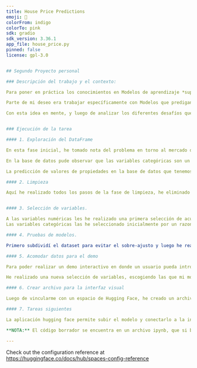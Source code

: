 ```yaml
---
title: House Price Predictions
emoji: 🚀
colorFrom: indigo
colorTo: pink
sdk: gradio
sdk_version: 3.36.1
app_file: house_price.py
pinned: false
license: gpl-3.0


## Segundo Proyecto personal

### Descripción del trabajo y el contexto:

Para poner en práctica los conocimientos en Modelos de aprendizaje *supervisado* he decidido sumergirme al desafío formativo al que nos invita la plataforma Kaggle. 

Parte de mi deseo era trabajar específicamente con Modelos que predigan un target numérico contínuo, para poder aplicar Regesión Lineal Múltiple específicamente y luego establecer comparaciones con otros algorítmos.

Con esta idea en mente, y luego de analizar los diferentes desafíos que nos propone Kaggle, he escogido **"House Price Predictions"** porque cumplía con estos objetivos planteados inicialmente.


### Ejecución de la tarea

#### 1. Exploración del DataFrame

En esta fase inicial, he tomado nota del problema en torno al mercado del Real Estate. Como no soy experta en esta materia, las decisiones que se toman por conocimiento del sector han sido a partir de averiguaciones en Internet y por razonamiento personal.

En la base de datos pude observar que las variables categóricas son un conjunto significativo frente al total de variables, lo cual siempre supone un desafío a la hora de pensarlas y tratarlas. Este ha sido el punto en el que he dedicado más pruebas para elegir la mejor forma de seleccionarlas.

La predicción de valores de propiedades en la base de datos que tenemos está sujeta a una ubicación geográfica específica, con lo cual será difícil traspolar el modelo aquí obtenido a otras jurisdicciones o Estados.

#### 2. Limpieza

Aquí he realizado todos los pasos de la fase de limpieza, he eliminado variables con porcentaje alto de nulos, he imputado valores faltantes cuando correspondía, he imputado valores a outliers.


#### 3. Selección de variables.

A las variables numéricas les he realizado una primera selección de acuerdo a la correlación con el target y colinealidad entre ellas.
Las variables categóricas las he seleccionado inicialmente por un razonamiento del mercado y luego las he transformado a dummies para poder incluirlas en el modelo

#### 4. Pruebas de modelos.

Primero subdividí el dataset para evitar el sobre-ajusto y luego he realizado pruebas con diferentes modelos: Regresión lineal múltiple, Ridge, Lasso, Random Forest, XGBooster. He elegido el que mejor desempeño tenía, **XGBOOSTER**.

#### 5. Acomodar datos para el demo

Para poder realizar un demo interactivo en donde un usuario pueda introducir sus valores y que la aplicación le devuelva el precio de la propiedad, debía reducir significativamente el número de variables porque sino el proceso del usuario resulta poco práctico incluso inviable.

He realizado una nueva selección de variables, escogiendo las que mi modelo ha considerado más predictivas. 

#### 6. Crear archivo para la interfaz visual

Luego de vincularme con un espacio de Hugging Face, he creado un archivo en el cual he incluido el modelo y luego lo he enviado a la interfaz gráfica con las variables correspondientes

#### 7. Tareas siguientes

La aplicación hugging face permite subir el modelo y conectarlo a la interfaz desde una API, sin embargo aún no he podido implementarlo de este modo. Esta tarea queda pendiente para seguir modificando este trabajo y mejorarlo

**NOTA:** El código borrador se encuentra en un archivo ipynb, que si bien está desordenado, muestra todo el proceso que no ha sido lineal, sino el resultado de múltiples pruebas y errores que me enfrentó el desafío. 

---
```


Check out the configuration reference at https://huggingface.co/docs/hub/spaces-config-reference
